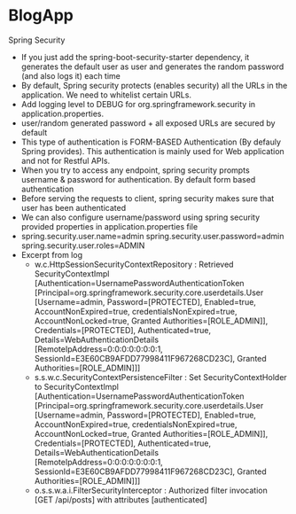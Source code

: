 # BlogApp

Spring Security
- If you just add the spring-boot-security-starter dependency, 
  it generates the default user as user and generates the random password (and also logs it) each time
- By default, Spring security protects (enables security) all the URLs in the application. We need to whitelist certain URLs.
- Add logging level to DEBUG for org.springframework.security in application.properties.
- user/random generated password + all exposed URLs are secured by default
- This type of authentication is FORM-BASED Authentication (By defauly Spring provides). This authentication is mainly used for Web application and not for Restful APIs.
- When you try to access any endpoint, spring security prompts username & password for authentication. By default form based authentication
- Before serving the requests to client, spring security makes sure that user has been authenticated
- We can also configure username/password using spring security provided properties in application.properties file
- spring.security.user.name=admin
  spring.security.user.password=admin
  spring.security.user.roles=ADMIN
- Excerpt from log
  - w.c.HttpSessionSecurityContextRepository : Retrieved SecurityContextImpl [Authentication=UsernamePasswordAuthenticationToken [Principal=org.springframework.security.core.userdetails.User [Username=admin, Password=[PROTECTED], Enabled=true, AccountNonExpired=true, credentialsNonExpired=true, AccountNonLocked=true, Granted Authorities=[ROLE_ADMIN]], Credentials=[PROTECTED], Authenticated=true, Details=WebAuthenticationDetails [RemoteIpAddress=0:0:0:0:0:0:0:1, SessionId=E3E60CB9AFDD77998411F967268CD23C], Granted Authorities=[ROLE_ADMIN]]]
  - s.s.w.c.SecurityContextPersistenceFilter : Set SecurityContextHolder to SecurityContextImpl [Authentication=UsernamePasswordAuthenticationToken [Principal=org.springframework.security.core.userdetails.User [Username=admin, Password=[PROTECTED], Enabled=true, AccountNonExpired=true, credentialsNonExpired=true, AccountNonLocked=true, Granted Authorities=[ROLE_ADMIN]], Credentials=[PROTECTED], Authenticated=true, Details=WebAuthenticationDetails [RemoteIpAddress=0:0:0:0:0:0:0:1, SessionId=E3E60CB9AFDD77998411F967268CD23C], Granted Authorities=[ROLE_ADMIN]]]
  - o.s.s.w.a.i.FilterSecurityInterceptor    : Authorized filter invocation [GET /api/posts] with attributes [authenticated]